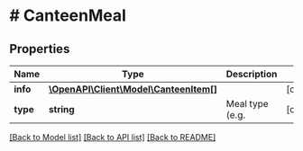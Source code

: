 # # CanteenMeal

## Properties

Name | Type | Description | Notes
------------ | ------------- | ------------- | -------------
**info** | [**\OpenAPI\Client\Model\CanteenItem[]**](CanteenItem.md) |  | [optional]
**type** | **string** | Meal type (e.g. | [optional]

[[Back to Model list]](../../README.md#models) [[Back to API list]](../../README.md#endpoints) [[Back to README]](../../README.md)
